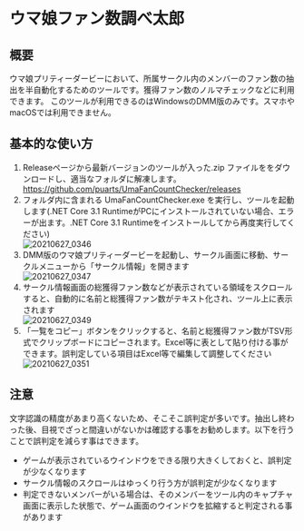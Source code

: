 # ウマ娘ファン数調べ太郎

## 概要

ウマ娘プリティーダービーにおいて、所属サークル内のメンバーのファン数の抽出を半自動化するためのツールです。獲得ファン数のノルマチェックなどに利用できます。
このツールが利用できるのはWindowsのDMM版のみです。スマホやmacOSでは利用できません。

## 基本的な使い方

1. Releaseページから最新バージョンのツールが入った.zip ファイルををダウンロードし、適当なフォルダに解凍します。  
https://github.com/puarts/UmaFanCountChecker/releases
2. フォルダ内に含まれる UmaFanCountChecker.exe を実行し、ツールを起動します(.NET Core 3.1 RuntimeがPCにインストールされていない場合、エラーが出ます。.NET Core 3.1 Runtimeをインストールしてから再度実行してください)  
![20210627_0346](https://user-images.githubusercontent.com/71858166/123530087-a239d300-d731-11eb-8738-152fc29d0465.jpg)
2. DMM版のウマ娘プリティーダービーを起動し、サークル画面に移動、サークルメニューから「サークル情報」を開きます  
![20210627_0347](https://user-images.githubusercontent.com/71858166/123530194-b7fbc800-d732-11eb-92ba-a854abcb3236.jpg)
4. サークル情報画面の総獲得ファン数などが表示されている領域をスクロールすると、自動的に名前と総獲得ファン数がテキスト化され、ツール上に表示されます  
![20210627_0349](https://user-images.githubusercontent.com/71858166/123530390-a1567080-d734-11eb-82ad-ca8a31475679.jpg)
5. 「一覧をコピー」ボタンをクリックすると、名前と総獲得ファン数がTSV形式でクリップボードにコピーされます。Excel等に表として貼り付ける事ができます。誤判定している項目はExcel等で編集して調整してください  
![20210627_0351](https://user-images.githubusercontent.com/71858166/123530459-918b5c00-d735-11eb-8a06-7879f884f2e1.jpg)


## 注意

文字認識の精度があまり高くないため、そこそこ誤判定が多いです。抽出し終わった後、目視でざっと間違いがないかは確認する事をお勧めします。以下を行うことで誤判定を減らす事はできます。

- ゲームが表示されているウインドウをできる限り大きくしておくと、誤判定が少なくなります
- サークル情報のスクロールはゆっくり行う方が誤判定が少なくなります
- 判定できないメンバーがいる場合は、そのメンバーをツール内のキャプチャ画面に表示した状態で、ゲーム画面のウインドウを拡縮すると判定される事があります
